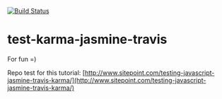 [![Build Status](https://travis-ci.org/ChristopheBoucaut/test-karma-jasmine-travis.svg?branch=master)](https://travis-ci.org/ChristopheBoucaut/test-karma-jasmine-travis)

# test-karma-jasmine-travis
For fun =)

Repo test for this tutorial: [http://www.sitepoint.com/testing-javascript-jasmine-travis-karma/](http://www.sitepoint.com/testing-javascript-jasmine-travis-karma/)